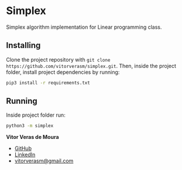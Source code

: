 # Simplex

Simplex algorithm implementation for Linear programming class.

## Installing

Clone the project repository with `git clone https://github.com/vitorverasm/simplex.git`. Then, inside the project folder, install project dependencies by running:
```bash
pip3 install -r requirements.txt
```

## Running

Inside project folder run:

```bash
python3 -m simplex
```

<footer>
<b>Vitor Veras de Moura</b>

- [GitHub](https://github.com/vitor-veras) 
- [LinkedIn](https://www.linkedin.com/in/vitor-veras/)
- vitorverasm@gmail.com
</footer>
